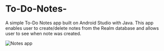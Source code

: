 # To-Do-Notes-
A simple To-Do Notes app built on Android Studio with Java. This app enables user to create/delete notes from the Realm database and allows user to see when note was created.

![Notes app](https://user-images.githubusercontent.com/81189754/186572396-5782b7e0-921b-4738-bc65-6a7125d6f996.jpg)
